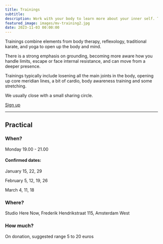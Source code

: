 ```yaml
---
title: Trainings
subtitle: 
description: Work with your body to learn more about your inner self. Trainings combine elements from body therapy, reflexology, traditional karate, and yoga.
featured_image: images/mv-training2.jpg
date: 2023-11-03 00:00:00
---
```


Trainings combine elements from body therapy, reflexology, traditional karate, and yoga to open up the body and mind.

There is a strong emphasis on grounding, becoming more aware how you handle limits, escape or face internal resistance, and can move from a deeper presence.

Trainings typically include losening all the main joints in the body, opening up core meridian lines, a bit of cardio, body awareness training and some stretching.

We usually close with a small sharing circle.

<a href="/contact" class="button button--large">Sign up</a>

---

## Practical

### When?

Monday 19.00 - 21.00

#### Confirmed dates:

January 15, 22, 29

February 5, 12, 19, 26

March 4, 11, 18

### Where?

Studio Here Now, Frederik Hendrikstraat 115, Amsterdam West

### How much?

On donation, suggested range 5 to 20 euros

